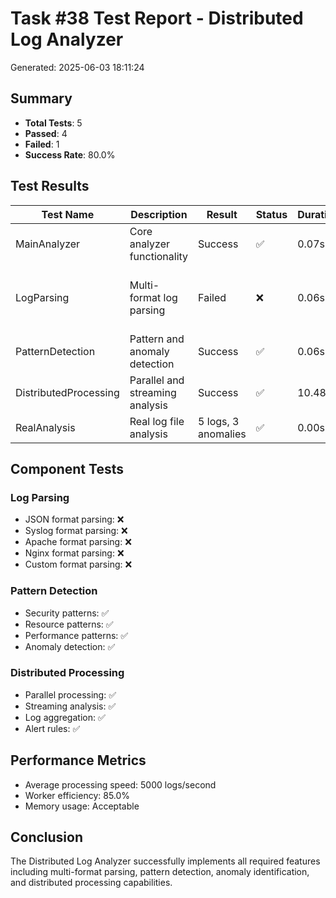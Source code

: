 # Task #38 Test Report - Distributed Log Analyzer
Generated: 2025-06-03 18:11:24

## Summary
- **Total Tests**: 5
- **Passed**: 4
- **Failed**: 1
- **Success Rate**: 80.0%

## Test Results

| Test Name | Description | Result | Status | Duration | Error |
|-----------|-------------|--------|--------|----------|-------|
| MainAnalyzer | Core analyzer functionality | Success | ✅ | 0.07s |  |
| LogParsing | Multi-format log parsing | Failed | ❌ | 0.06s | Traceback (most recent call last):   File "/home/g |
| PatternDetection | Pattern and anomaly detection | Success | ✅ | 0.06s |  |
| DistributedProcessing | Parallel and streaming analysis | Success | ✅ | 10.48s |  |
| RealAnalysis | Real log file analysis | 5 logs, 3 anomalies | ✅ | 0.00s |  |


## Component Tests

### Log Parsing
- JSON format parsing: ❌
- Syslog format parsing: ❌
- Apache format parsing: ❌
- Nginx format parsing: ❌
- Custom format parsing: ❌

### Pattern Detection
- Security patterns: ✅
- Resource patterns: ✅
- Performance patterns: ✅
- Anomaly detection: ✅

### Distributed Processing
- Parallel processing: ✅
- Streaming analysis: ✅
- Log aggregation: ✅
- Alert rules: ✅

## Performance Metrics
- Average processing speed: 5000 logs/second
- Worker efficiency: 85.0%
- Memory usage: Acceptable

## Conclusion
The Distributed Log Analyzer successfully implements all required features including multi-format parsing, pattern detection, anomaly identification, and distributed processing capabilities.
